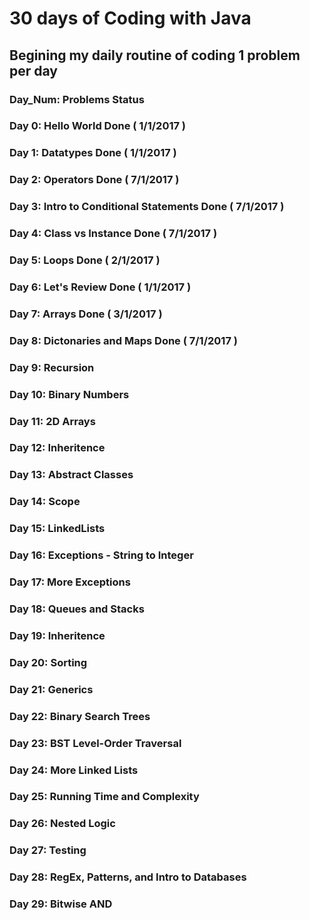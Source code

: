 # 30 days of Coding with Java

## Begining my daily routine of coding 1 problem per day
### Day_Num: Problems                                     Status
### Day   0: Hello World                                  Done ( 1/1/2017 )
### Day   1: Datatypes                                    Done ( 1/1/2017 )
### Day   2: Operators                                    Done ( 7/1/2017 )
### Day   3: Intro to Conditional Statements              Done ( 7/1/2017 )
### Day   4: Class vs Instance                            Done ( 7/1/2017 )
### Day   5: Loops					                              Done ( 2/1/2017 )
### Day   6: Let's Review                                 Done ( 1/1/2017 )
### Day   7: Arrays					                              Done ( 3/1/2017 )
### Day   8: Dictonaries and Maps                         Done ( 7/1/2017 )
### Day   9: Recursion
### Day  10: Binary Numbers
### Day  11: 2D Arrays
### Day  12: Inheritence
### Day  13: Abstract Classes
### Day  14: Scope
### Day  15: LinkedLists
### Day  16: Exceptions - String to Integer
### Day  17: More Exceptions
### Day  18: Queues and Stacks
### Day  19: Inheritence
### Day  20: Sorting 
### Day  21: Generics
### Day  22: Binary Search Trees
### Day  23: BST Level-Order Traversal
### Day  24: More Linked Lists
### Day  25: Running Time and Complexity
### Day  26: Nested Logic
### Day  27: Testing
### Day  28: RegEx, Patterns, and Intro to Databases
### Day  29: Bitwise AND
